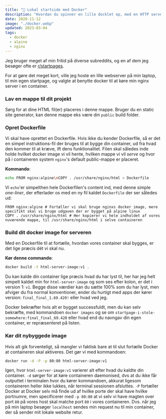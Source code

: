 ```yaml
---
title: "🐳 Lokal startside med Docker"
description: "Hvordan du spinner en lille docklet op, med en HTTP server via Docker"
date: 2020-11-12
image: "./docker.webp"
updated: 2023-03-04
tags:
  - docker
  - alpine
  - nginx
---
```


Jeg bruger meget af min fritid på diverse subreddits, og en af dem jeg besøger ofte er [r/startpages](https://reddit.com/r/startpages).

For at gøre det meget kort, ville jeg hoste en lille webserver på min laptop, til min egen startpage, og valgte at benytte docker til at køre min nginx server i en container.

### Lav en mappe til dit projekt

Sørg for at dine HTML fil(er) placeres i denne mappe. Bruger du en static site generator, kan denne mappe eks være din `public` build folder.

### Opret Dockerfile

Vi skal have oprettet en Dockerfile. Hvis ikke du kender Dockerfile, så er det en simpel instruktions-fil der bruges til at bygge din container, ud fra hvad den kommer til at kræve, ift dens funktionalitet. Filen skal således inde holde hvilket docker image vi vil hente, hvilken mappe vi vil _serve_ og hvor på i containeren system `nginx`'s default public-mappe er placeret.

**Kommando**:

```bash
echo FROM nginx:alpine\nCOPY . /usr/share/nginx/html > Dockerfile
```

Vi `echo`'er simpelthen hele Dockerfilen's content ind, med denne simple _one-liner_, der efterlader os med en ny fil kaldet `Dockerfile` der ser således ud:
```Docker
FROM nginx:alpine # Fortæller vi skal bruge nginxs docker image, mere specifikt skal vi bruge udgaven der er bygget på alpine linux
COPY . /usr/share/nginx/html # Her kopierer vi hele indholdet af vores nuværende mappe, til /usr/share/nginx/html i selve containeren
```

### Build dit docker image for serveren

Med en Dockerfile til at fortælle, hvordan vores container skal bygges, er det lige præcis dét vi skal nu.

**Kør denne commando**:

```bash
docker build -t html-server-image:v1 .
```

Du kan kalde din container lige præcis hvad du har lyst til, her har jeg helt simpelt kaldet min for `html-server-image` og som ses efter kolon, er det i version 1: `v1`. Begge disse værdier kan du sætte 100% som du har lyst, men afviger du fra normal konventioner, ender du hurtigt med apps der kører version: `final_final_1.69.420!` eller hvad ved jeg.

Docker bekræfter hvis alt er bygget successfuldt, men du kan selv bekræfte, med kommandoen `docker images` og se om `startpage-i-stole-somewhere:final_final_69.420` eller hvad end du navngav din egen container, er repræsenteret på listen.

### Kør dit nybyggede image

Hvis alt gik forventeligt, så mangler vi faktisk bare at til slut fortælle Docker at containeren skal aktiveres. Det gør vi med kommandoen:

```bash
docker run -d -P -p 80:80 html-server-image:v1
```

Igen, hvor `html-server-image:v1` varierer alt efter hvad du kaldte din container. `-d` sørger for at køre containeren daemonised, dvs at du ikke får outputtet i terminalen hvor du kører kommandoen, akkurat ligesom containeren heller ikke lukkes, når terminal sessionen afsluttes. `-P` fortæller Docker at Docker selv må finde ud af hvilke porte der skal have hvilke portnumre, men specificerer med `-p 80:80` at vi selv vi have magten over port `80` på vores host skal matche port `80` i vores containeren. Dvs. når jeg på min laptop besøger `localhost` sendes min request nu til min container, der så sender mit lokale website retur.